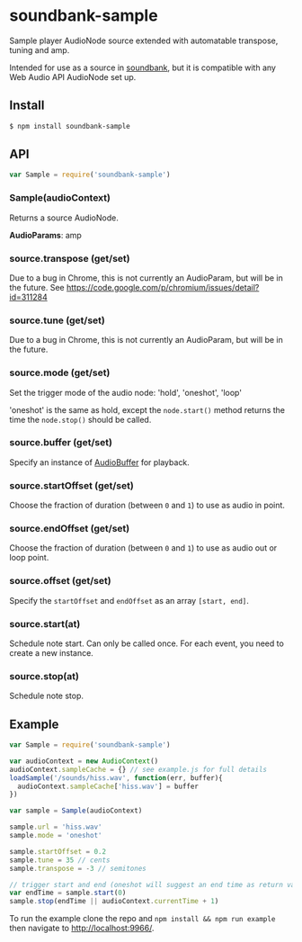 soundbank-sample
===

Sample player AudioNode source extended with automatable transpose, tuning and amp.

Intended for use as a source in [soundbank](https://github.com/mmckegg/soundbank), but it is compatible with any Web Audio API AudioNode set up.

## Install

```bash
$ npm install soundbank-sample
```

## API

```js
var Sample = require('soundbank-sample')
```

### Sample(audioContext)

Returns a source AudioNode.

**AudioParams**: amp

### source.transpose (get/set)

Due to a bug in Chrome, this is not currently an AudioParam, but will be in the future.
See https://code.google.com/p/chromium/issues/detail?id=311284

### source.tune (get/set)

Due to a bug in Chrome, this is not currently an AudioParam, but will be in the future.

### source.mode (get/set)

Set the trigger mode of the audio node: 'hold', 'oneshot', 'loop'

'oneshot' is the same as hold, except the `node.start()` method returns the time the `node.stop()` should be called.

### source.buffer (get/set)

Specify an instance of [AudioBuffer](https://developer.mozilla.org/en-US/docs/Web/API/AudioBuffer) for playback.

### source.startOffset (get/set)

Choose the fraction of duration (between `0` and `1`) to use as audio in point. 

### source.endOffset (get/set)

Choose the fraction of duration (between `0` and `1`) to use as audio out or loop point. 

### source.offset (get/set)

Specify the `startOffset` and `endOffset` as an array `[start, end]`.

### source.start(at)

Schedule note start. Can only be called once. For each event, you need to create a new instance.

### source.stop(at)

Schedule note stop.

## Example

```js
var Sample = require('soundbank-sample')

var audioContext = new AudioContext()
audioContext.sampleCache = {} // see example.js for full details
loadSample('/sounds/hiss.wav', function(err, buffer){
  audioContext.sampleCache['hiss.wav'] = buffer
})

var sample = Sample(audioContext)

sample.url = 'hiss.wav'
sample.mode = 'oneshot'

sample.startOffset = 0.2
sample.tune = 35 // cents
sample.transpose = -3 // semitones

// trigger start and end (oneshot will suggest an end time as return value)
var endTime = sample.start(0)
sample.stop(endTime || audioContext.currentTime + 1)
```

To run the example clone the repo and `npm install && npm run example` then navigate to [http://localhost:9966/](http://localhost:9966/).
